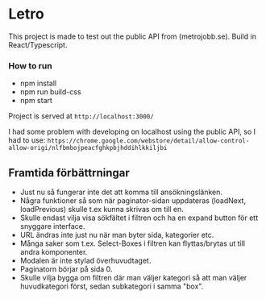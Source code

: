 # Letro

This project is made to test out the public API from (metrojobb.se).
Build in React/Typescript.

### How to run
* npm install
* npm run build-css
* npm start

Project is served at `http://localhost:3000/`

I had some problem with developing on localhost using the public API, so I had to use:
`https://chrome.google.com/webstore/detail/allow-control-allow-origi/nlfbmbojpeacfghkpbjhddihlkkiljbi`

## Framtida förbättrningar
* Just nu så fungerar inte det att komma till ansökningslänken.
* Några funktioner så som när paginator-sidan uppdateras (loadNext, loadPrevious) skulle t.ex kunna skrivas om till en.
* Skulle endast vilja visa sökfältet i filtren och ha en expand button för ett snyggare interface.
* URL ändras inte just nu när man byter sida, kategorier etc.
* Många saker som t.ex. Select-Boxes i filtren kan flyttas/brytas ut till andra komponenter.
* Modalen är inte stylad överhuvudtaget. 
* Paginatorn börjar på sida 0.
* Skulle vilja bygga om filtren där man väljer kategori så att man väljer huvudkategori först, sedan subkategori i samma "box".